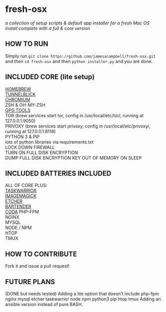 # fresh-osx

_a collection of setup scripts &amp; default app installer for a fresh Mac OS install complete with a full & core version_

## HOW TO RUN

Simply run `git clone https://github.com/jamesacampbell/fresh-osx.git` and then `cd fresh-osx` and then `python installer.py` and you are done.

## INCLUDED CORE (lite setup)

[HOMEBREW](https://brew.sh)  
[TUNNELBLICK](https://www.tunnelblick.net/)   
[CHROMIUM](https://www.chromium.org/)  
ZSH & OH-MY-ZSH     
[GPG TOOLS](https://gpgtools.org/)   
TOR (brew services start tor, config in /usr/local/etc/tor/, running at 127.0.0.1:9050)     
PRIVOXY (brew services start privoxy, config in /usr/local/etc/privoxy/, running at 127.0.0.1:8118)    
PYTHON 3 & PIP     
lots of python libraries via requirements.txt   
LOCK DOWN FIREWALL   
TURN ON FULL DISK ENCRYPTION   
DUMP FULL DISK ENCRYPTION KEY OUT OF MEMORY ON SLEEP    

## INCLUDED BATTERIES INCLUDED

ALL OF CORE PLUS:   
[TASKWARRIOR](https://taskwarrior.org/)          
[IMAGEMAGICK](https://www.imagemagick.org/script/index.php)         
[ETCHER](https://etcher.io/)   
[BARTENDER](https://www.macbartender.com)   
[CODA](https://www.panic.com/coda/)
PHP-FPM      
NGINX   
MYSQL   
NODE / NPM         
HTOP   
TMUX   

## HOW TO CONTRIBUTE

Fork it and issue a pull request!

## FUTURE PLANS

(DONE but needs tested) Adding a lite option that doesn't include php-fpm nginx mysql etcher taskwarrior node npm python3 pip htop tmux
Adding an ansible version instead of pure BASH.

